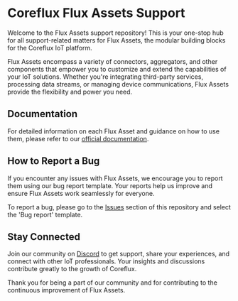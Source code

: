 # Coreflux Flux Assets Support

Welcome to the Flux Assets support repository! This is your one-stop hub for all support-related matters for Flux Assets, the modular building blocks for the Coreflux IoT platform.

Flux Assets encompass a variety of connectors, aggregators, and other components that empower you to customize and extend the capabilities of your IoT solutions. Whether you're integrating third-party services, processing data streams, or managing device communications, Flux Assets provide the flexibility and power you need.

## Documentation

For detailed information on each Flux Asset and guidance on how to use them, please refer to our [official documentation](https://docs.coreflux.org/flux-assets/).

## How to Report a Bug

If you encounter any issues with Flux Assets, we encourage you to report them using our bug report template. Your reports help us improve and ensure Flux Assets work seamlessly for everyone.

To report a bug, please go to the [Issues](https://github.com/CorefluxCommunity/Coreflux-fluxassets/issues/new/choose) section of this repository and select the 'Bug report' template.

## Stay Connected

Join our community on [Discord](https://discord.gg/A3pPrptNMm) to get support, share your experiences, and connect with other IoT professionals. Your insights and discussions contribute greatly to the growth of Coreflux.

Thank you for being a part of our community and for contributing to the continuous improvement of Flux Assets.

